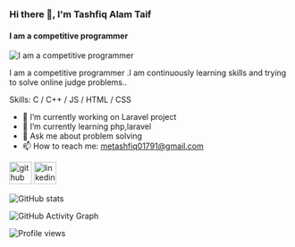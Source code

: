 ### Hi there 👋, I'm Tashfiq Alam Taif
#### I am a competitive programmer
![I am a competitive programmer](https://www.linkedin.com/in/tashfiq-taif-609544203/overlay/background-image/)

I am a competitive programmer .I am continuously learning skills and trying to solve online judge problems..

Skills: C / C++ / JS / HTML / CSS

- 🔭 I’m currently working on Laravel project 
- 🌱 I’m currently learning php,laravel 
- 💬 Ask me about problem solving 
- 📫 How to reach me: metashfiq01791@gmail.com 


[<img src='https://cdn.jsdelivr.net/npm/simple-icons@3.0.1/icons/github.svg' alt='github' height='40'>](https://github.com/TASHFIQ01791)  [<img src='https://cdn.jsdelivr.net/npm/simple-icons@3.0.1/icons/linkedin.svg' alt='linkedin' height='40'>](https://www.linkedin.com/in/tashfiq-taif/)  

![GitHub stats](https://github-readme-stats.vercel.app/api?username=TASHFIQ01791&show_icons=true)  

![GitHub Activity Graph](https://activity-graph.herokuapp.com/graph?username=TASHFIQ01791)  

![Profile views](https://gpvc.arturio.dev/TASHFIQ01791)  
